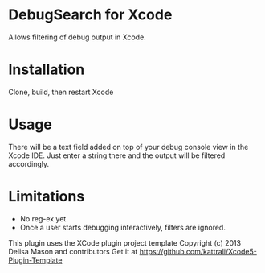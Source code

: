 DebugSearch for Xcode
=====================

Allows filtering of debug output in Xcode.

Installation
============
Clone, build, then restart Xcode

Usage
====
There will be a text field added on top of your debug console view in the Xcode IDE. Just enter a string there and the output will be filtered accordingly.

Limitations
===========      
- No reg-ex yet.
- Once a user starts debugging interactively, filters are ignored.

This plugin uses the XCode plugin project template Copyright (c) 2013 Delisa Mason and contributors
Get it at https://github.com/kattrali/Xcode5-Plugin-Template

